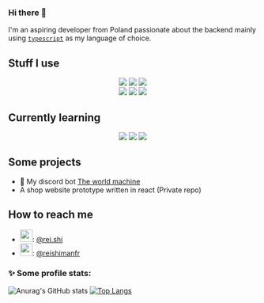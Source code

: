 ### Hi there 👋

I'm an aspiring developer from Poland passionate about the backend mainly using [`typescript`]() as my language of choice.

## Stuff I use 
<p align="center">
  <img src="https://img.shields.io/badge/typescript-%23007ACC.svg?style=for-the-badge&logo=typescript&logoColor=white"> 
  <img src="https://img.shields.io/badge/node.js-6DA55F?style=for-the-badge&logo=node.js&logoColor=white">
  <img src="https://img.shields.io/badge/javascript-%23323330.svg?style=for-the-badge&logo=javascript&logoColor=%23F7DF1E"> <br>
  <img src="https://img.shields.io/badge/Visual%20Studio%20Code-0078d7.svg?style=for-the-badge&logo=visual-studio-code&logoColor=white">
  <img src="https://img.shields.io/badge/docker-%230db7ed.svg?style=for-the-badge&logo=docker&logoColor=white">
  <img src="https://img.shields.io/badge/ESLint-4B3263?style=for-the-badge&logo=eslint&logoColor=white">
</p>


## Currently learning
<p align="center">
  <img src="https://img.shields.io/badge/react-%2320232a.svg?style=for-the-badge&logo=react&logoColor=%2361DAFB">
  <img src="https://img.shields.io/badge/html5-%23E34F26.svg?style=for-the-badge&logo=html5&logoColor=white">
  <img src="https://img.shields.io/badge/css3-%231572B6.svg?style=for-the-badge&logo=css3&logoColor=white">
</p>

## Some projects
- 🤖 My discord bot [The world machine](https://github.com/Reishimanfr/TWM-bot)
- A shop website prototype written in react (Private repo)

## How to reach me
- <img src="https://github.com/SapphDevelopment/discord-icons/blob/main/Discord%20Branding/Clyde/icon_clyde_blurple_RGB.png?raw=true" alt="" width=25 heigth=25>: [@rei.shi](https://discord.com/users/844684172421496882)
- <img src="https://upload.wikimedia.org/wikipedia/commons/6/6f/Logo_of_Twitter.svg" alt="" width=25 height=25>: [@reishimanfr](https://twitter.com/reishimanfr)

### ✨ Some profile stats:
![Anurag's GitHub stats](https://github-readme-stats.vercel.app/api?username=reishimanfr&show_icons=true&theme=radical)
[![Top Langs](https://github-readme-stats.vercel.app/api/top-langs/?username=reishimanfr&theme=radical&layout=compact)](https://github.com/anuraghazra/github-readme-stats)
